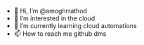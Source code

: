 - 👋 Hi, I’m @amoghrrathod
- 👀 I’m interested in the cloud 
- 🌱 I’m currently learning cloud automations
- 📫 How to reach me github dms

<!---
amoghrrathod/amoghrrathod is a ✨ special ✨ repository because its `README.md` (this file) appears on your GitHub profile.
You can click the Preview link to take a look at your changes.
--->
